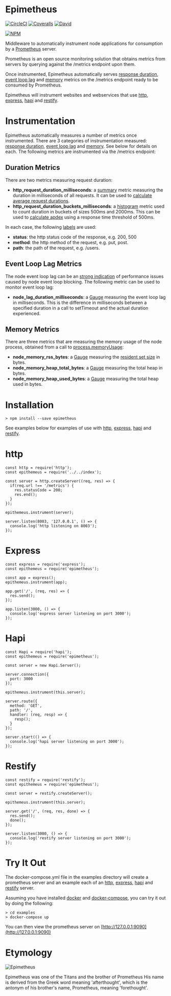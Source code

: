 # Epimetheus 
[![CircleCI](https://img.shields.io/circleci/project/roylines/node-epimetheus.svg)]()
[![Coveralls](https://img.shields.io/coveralls/roylines/node-epimetheus.svg)]()
[![David](https://img.shields.io/david/roylines/node-epimetheus.svg)]()

[![NPM](https://nodei.co/npm/epimetheus.png)](https://nodei.co/npm/epimetheus/)

Middleware to automatically instrument node applications for consumption by a [Prometheus](https://prometheus.io/) server. 

Prometheus is an open source monitoring solution that obtains metrics from servers by querying against the /metrics endpoint upon them. 
 
Once instrumented, Epimetheus automatically serves [response duration](#duration), [event loop lag](#lag) and [memory](#memory) metrics on the /metrics endpoint ready to be consumed by Prometheus.

Epimetheus will instrument websites and webservices that use [http](#http), [express](#express), [hapi](#hapi) and [restify](#restify).

# Instrumentation
Epimetheus automatically measures a number of metrics once instrumented. There are 3 categories of instrumentation measured: [response duration](#duration), [event loop lag](#lag) and [memory](#memory). See below for details on each.
The following metrics are instrumented via the /metrics endpoint:

## <a name="duration"></a> Duration Metrics
There are two metrics measuring request duration:

- **http\_request\_duration\_milliseconds**: a [summary](https://prometheus.io/docs/concepts/metric_types/#summary) metric measuring the duration in milliseconds of all requests. It can be used to [calculate average request durations](https://prometheus.io/docs/practices/histograms/#count-and-sum-of-observations).
- **http\_request\_duration\_buckets\_milliseconds**: a [histogram](https://prometheus.io/docs/concepts/metric_types/#histogram) metric used to count duration in buckets of sizes 500ms and 2000ms. This can be used to [calculate apdex](https://prometheus.io/docs/practices/histograms/#apdex-score) using a response time threshold of 500ms.

In each case, the following [labels](https://prometheus.io/docs/practices/naming/#labels) are used:

- **status**: the http status code of the response, e.g. 200, 500
- **method**: the http method of the request, e.g. put, post.
- **path**: the path of the request, e.g. /users.

## <a name="lag"></a>Event Loop Lag Metrics
The node event loop lag can be an [strong indication](https://strongloop.com/strongblog/node-js-performance-event-loop-monitoring/) of performance issues caused by node event loop blocking. The following metric can be used to monitor event loop lag:

- **node\_lag\_duration\_milliseconds**: a [Gauge](https://prometheus.io/docs/concepts/metric_types/#gauge) measuring the event loop lag in milliseconds. This is the difference in milliseconds between a specified duration in a call to setTimeout and the actual duration experienced.

## <a name="memory"></a>Memory Metrics
There are three metrics that are measuring the memory usage of the node process, obtained from a call to [process.memoryUsage](https://nodejs.org/docs/latest-v5.x/api/process.html#process_process_memoryusage):

- **node\_memory\_rss\_bytes**: a [Gauge](https://prometheus.io/docs/concepts/metric_types/#gauge) measuring the [resident set size](http://en.wikipedia.org/wiki/Resident_set_size) in bytes.
- **node\_memory\_heap\_total\_bytes**: a [Gauge](https://prometheus.io/docs/concepts/metric_types/#gauge) measuring the total heap in bytes.
- **node\_memory\_heap\_used\_bytes**: a [Gauge](https://prometheus.io/docs/concepts/metric_types/#gauge) measuring the total heap used in bytes.

# Installation
```
> npm install --save epimetheus
```

See examples below for examples of use with [http](#http), [express](#express), [hapi](#hapi) and [restify](#restify).

# <a name="http"></a> http
```
const http = require('http');
const epithemeus = require('../../index');

const server = http.createServer((req, res) => {
  if(req.url !== '/metrics') {
    res.statusCode = 200;
    res.end();
  }
});

epithemeus.instrument(server);

server.listen(8003, '127.0.0.1', () => {
  console.log('http listening on 8003'); 
});

```
# <a name="express"></a> Express
```
const express = require('express');
const epithemeus = require('epimetheus');

const app = express();
epithemeus.instrument(app);
    
app.get('/', (req, res) => {
  res.send();
});

app.listen(3000, () => {
  console.log('express server listening on port 3000');
});

```
# <a name="hapi"></a> Hapi
```
const Hapi = require('hapi');
const epithemeus = require('epimetheus');

const server = new Hapi.Server();

server.connection({
  port: 3000
});
    
epithemeus.instrument(this.server);
    
server.route({
  method: 'GET',
  path: '/',
  handler: (req, resp) => {
    resp();
  }
});
   
server.start(() => {
  console.log('hapi server listening on port 3000');
});
```
# <a name="restify"></a> Restify
```
const restify = require('restify');
const epithemeus = require('epimetheus');

const server = restify.createServer();

epithemeus.instrument(this.server);

server.get('/', (req, res, done) => {
  res.send();
  done();
});

server.listen(3000, () => {
  console.log('restify server listening on port 3000');
});

```
# Try It Out
The docker-compose.yml file in the examples directory will create a prometheus server and an example each of an [http](#http), [express](#express), [hapi](#hapi) and [restify](#restify) server. 

Assuming you have installed [docker](https://docs.docker.com) and [docker-compose](https://docs.docker.com/compose/install/), you can try it out by doing the following:

```
> cd examples
> docker-compose up
```

You can then view the prometheus server on [http://127.0.0.1:9090](http://127.0.0.1:9090)

# Etymology

![Epimetheus](http://www.greekmythology.com/images/mythology/epimetheus_28.jpg)

Epimetheus was one of the Titans and the brother of Prometheus
His name is derived from the Greek word meaning 'afterthought', 
which is the antonym of his brother's name, Prometheus, meaning 'forethought'. 
